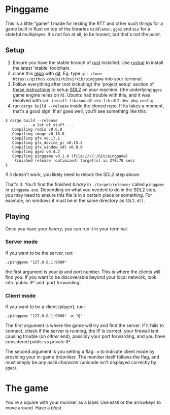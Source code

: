 # Pinggame

This is a little "game" I made for testing the RTT and other such things for a game built in Rust on top of the libraries `middleman`, `ggez` and `mio` for a stateful multiplayer. It's not fun at all, to be honest, but that's not the point.

## Setup
1. Ensure you have the stable branch of [rust](https://www.rust-lang.org/) installed. Use [rustup](https://rustup.rs) to install the latest 'stable' toolchain.
1. clone this [repo](https://github.com/sirkibsirkib/pinggame) with [git](https://git-scm.com/). Eg: type `git clone https://github.com/sirkibsirkib/pinggame` into your terminal.
1. Follow everything after (not including) the 'project setup' section of [these instructions](https://github.com/ggez/ggez/blob/master/docs/BuildingForEveryPlatform.md) to setup [SDL2](https://www.libsdl.org/) on your machine. (the underlying `ggez` game engine relies on it). Ubuntu had trouble with this, and it was resolved with `apt install libasound2-dev libsdl2-dev pkg-config`.
1. run `cargo build --release` inside the cloned repo. If its takes a moment, that's a good sign. If all goes well, you'll see something like this:
```
$ cargo build --release
		... a lot of stuff ...
   Compiling rodio v0.6.0
   Compiling image v0.18.0
   Compiling gfx v0.17.1
   Compiling gfx_device_gl v0.15.2
   Compiling gfx_window_sdl v0.8.0
   Compiling ggez v0.4.2
   Compiling pinggame v0.1.0 (file:///C:/Git/pinggame)
    Finished release [optimized] target(s) in 270.70 secs
$
```
If it doesn't work, you likely need to relook the SDL2 step above.

That's it. You'll find the finished _binary_ in `./target/release/` called `pinggame` or `pinggame.exe`. Depending on what you needed to do in the SDL2 step, you may need to ensure this file is in a certain place or something. For example, on windows it must be in the same directory as `SDL2.dll`.

## Playing
Once you have your _binary_, you can run it in your terminal.

### Server mode
If you want to be the server, run:
```
./pinggame "127.0.0.1:9000" 
```
the first argument is your ip and port number. This is where the clients will find you. If you want to be discoverable beyond your local network, look into 'public IP' and 'port forwarding'.

### Client mode
If you want to be a client (player), run:
```
./pinggame "127.0.0.1:9000" -m "Q"
```
The first argument is where the game will try and find the server. If it fails to connect, check if the server is running, the IP is correct, your firewall isnt causing trouble (on _either_ end), possibly your port forwarding, and you have considered public vs private IP.

The second argument is you setting a flag `-m` to indicate client mode by providing your in-game _(m)oniker_. The moniker itself follows the flag, and must simply be _any ascii character_ (unicode isn't displayed correctly by `ggez`).


# The game
You're a square with your moniker as a label. Use `WASD` or the arrowkeys to move around. Have a _blast_.